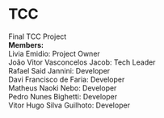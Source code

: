 # TCC
Final TCC Project<br>
<strong>Members:</strong><br>
Livia Emidio: Project Owner<br>
João Vitor Vasconcelos Jacob: Tech Leader<br>
Rafael Said Jannini: Developer<br>
Davi Francisco de Faria: Developer<br>
Matheus Naoki Nebo: Developer<br>
Pedro Nunes Bighetti: Developer<br>
Vitor Hugo Silva Guilhoto: Developer<br>
